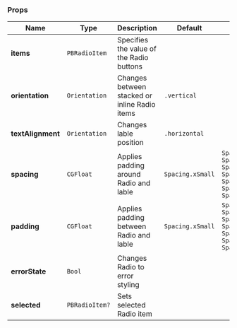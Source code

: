### Props
| Name | Type | Description | Default | Values |
| --- | ----------- | --------- | --------- | --------- |
| **items** | `PBRadioItem` | Specifies the value of the Radio buttons | | |
| **orientation** | `Orientation` | Changes between stacked or inline Radio items | `.vertical` | |
| **textAlignment** | `Orientation` | Changes lable position | `.horizontal` | |
| **spacing** | `CGFloat` | Applies padding around Radio and lable | `Spacing.xSmall` | `Spacing.none` `Spacing.xxSmall` `Spacing.xSmall` `Spacing.small` `Spacing.medium` `Spacing.large` `Spacing.xLarge` |
| **padding** | `CGFloat` | Applies padding between Radio and lable | `Spacing.xSmall` | `Spacing.none` `Spacing.xxSmall` `Spacing.xSmall` `Spacing.small` `Spacing.medium` `Spacing.large` `Spacing.xLarge` |
| **errorState** | `Bool` | Changes Radio to error styling | | |
| **selected** | `PBRadioItem?` | Sets selected Radio item | | |
